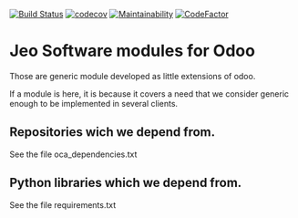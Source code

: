 

[![Build Status](https://travis-ci.org/jobiols/odoo-jeo-ce.svg?branch=13.0)](https://travis-ci.org/jobiols/odoo-jeo-ce)
[![codecov](https://codecov.io/gh/jobiols/odoo-jeo-ce/branch/13.0/graph/badge.svg)](https://codecov.io/gh/jobiols/odoo-jeo-ce)
[![Maintainability](https://api.codeclimate.com/v1/badges/aeed2d3ea9a55dcf76ad/maintainability)](https://codeclimate.com/github/jobiols/odoo-jeo-ce/maintainability)
[![CodeFactor](https://www.codefactor.io/repository/github/jobiols/odoo-jeo-ce/badge)](https://www.codefactor.io/repository/github/jobiols/odoo-jeo-ce)

Jeo Software modules for Odoo
=============================

Those are generic module developed as little extensions of odoo.

If a module is here, it is because it covers a need that we consider generic 
enough to be implemented in several clients.

Repositories wich we depend from.
---------------------------------

See the file oca_dependencies.txt

Python libraries which we depend from.
--------------------------------------

See the file requirements.txt
